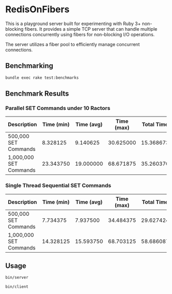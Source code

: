 # RedisOnFibers

This is a playground server built for experimenting with Ruby 3+ non-blocking fibers. It provides a simple TCP server that can handle multiple connections concurrently using fibers for non-blocking I/O operations.

The server utilizes a fiber pool to efficiently manage concurrent connections.

## Benchmarking

```sh
bundle exec rake test:benchmarks
```

## Benchmark Results

### Parallel SET Commands under 10 Ractors

| Description                                | Time (min) | Time (avg) | Time (max) | Total Time |
|--------------------------------------------|------------|------------|------------|------------|
| 500,000 SET Commands                       | 8.328125   | 9.140625   | 30.625000  | 15.368673  |
| 1,000,000 SET Commands                     | 23.343750  | 19.000000  | 68.671875  | 35.260370  |

### Single Thread Sequential SET Commands

| Description            | Time (min) | Time (avg) | Time (max) | Total Time |
|------------------------|------------|------------|------------|------------|
| 500,000 SET Commands   | 7.734375   | 7.937500   | 34.484375  | 29.627424  |
| 1,000,000 SET Commands | 14.328125  | 15.593750  | 68.703125  | 58.686087  |

## Usage

```sh
bin/server
```

```sh
bin/client
```
